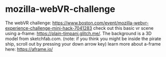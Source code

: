 # mozilla-webVR-challenge
The webVR challenge: https://www.boston.com/event/mozilla-webvr-experience-challenge-mini-hack-7041283 
check out this basic vr scene using a-frame: https://plain-timpani.glitch.me/. The background is a 3D model from sketchfab.com. 
(note: if you think you might be inside the pirate ship, scroll out by pressing your down arrow key)
learn more about a-frame here: https://aframe.io/
